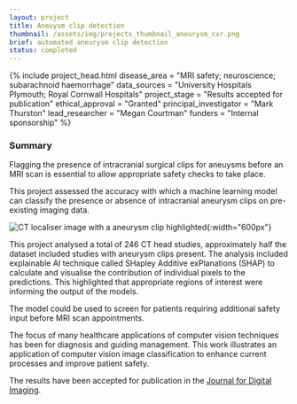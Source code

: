 ```yaml
---
layout: project
title: Aneuysm clip detection
thumbnail: /assets/img/projects_thumbnail_aneurysm_cxr.png
brief: automated aneurysm clip detection
status: completed
---
```



{% include project_head.html 
disease_area = "MRI safety; neuroscience; subarachnoid haemorrhage"
data_sources = "University Hospitals Plymouth; Royal Cornwall Hospitals"
project_stage = "Results accepted for publication"
ethical_approval = "Granted"
principal_investigator = "Mark Thurston"
lead_researcher = "Megan Courtman"
funders = "Internal sponsorship"
%}


### Summary

Flagging the presence of intracranial surgical clips for aneuysms before an MRI
scan is essential to allow appropriate safety checks to take place.

This project assessed the accuracy with which a machine learning model can
classify the presence or absence of intracranial aneurysm clips on pre-existing
imaging data.

![CT localiser image with a aneurysm clip
highlighted](/assets/img/project_img_ces.png){:width="600px"}

This project analysed a total of 246 CT head studies, approximately half the
dataset included studies with aneurysm clips present. The analysis included
explainable AI technique called SHapley Additive exPlanations (SHAP) to
calculate and visualise the contribution of individual pixels to the
predictions. This highlighted that appropriate regions of interest were
informing the output of the models.

The model could be used to screen for patients requiring additional safety
input before MRI scan appointments.

The focus of many healthcare applications of computer vision techniques has
been for diagnosis and guiding management. This work illustrates an application
of computer vision image classification to enhance current processes and
improve patient safety.

The results have been accepted for publication in the [Journal for Digital
Imaging](https://link.springer.com/journal/10278).

